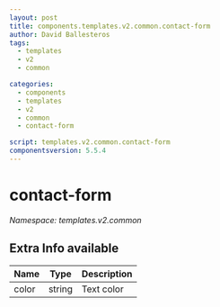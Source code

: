 ```yaml
---
layout: post
title: components.templates.v2.common.contact-form
author: David Ballesteros
tags:
  - templates
  - v2
  - common

categories:
  - components
  - templates
  - v2
  - common
  - contact-form

script: templates.v2.common.contact-form
componentsversion: 5.5.4
---
```

# contact-form

*Namespace: templates.v2.common*

## Extra Info available

| Name | Type | Description |
| --- | --- | --- |
| color | string | Text color |